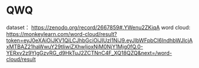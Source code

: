 # QWQ


dataset： https://zenodo.org/record/2667859#.YWenu2ZKiqA
word cloud: https://monkeylearn.com/word-cloud/result?token=eyJ0eXAiOiJKV1QiLCJhbGciOiJIUzI1NiJ9.eyJlbWFpbCI6IndhbWJlcjAxMTBAZ21haWwuY29tIiwiZXhwIjoxNjM0NjY1Mjg0fQ.0-YERxv2z9YIgGzvRG_d9HkTuJ2ZCTNnC4F_XQ18QZQ&next=/word-cloud/result
